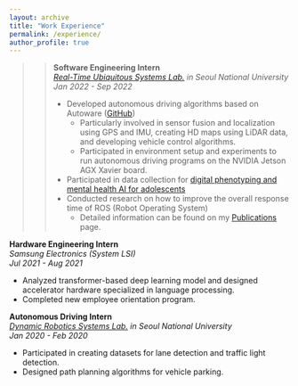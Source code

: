 ```yaml
---
layout: archive
title: "Work Experience"
permalink: /experience/
author_profile: true
---
```

>> **Software Engineering Intern**  
>> *[Real-Time Ubiquitous Systems Lab.](https://rubis.snu.ac.kr/) in Seoul National University*  
>> *Jan 2022 - Sep 2022*  
>> - Developed autonomous driving algorithms based on Autoware ([GitHub](https://github.com/rubis-lab/Autoware_On_Embedded))  
>>     - Particularly involved in sensor fusion and localization using GPS and IMU, creating HD maps using LiDAR data, and developing vehicle control algorithms.  
>>     - Participated in environment setup and experiments to run autonomous driving programs on the NVIDIA Jetson AGX Xavier board.  
>> - Participated in data collection for [digital phenotyping and mental health AI for adolescents](https://rubis.snu.ac.kr/index.php/sample-page/research/)  
>> - Conducted research on how to improve the overall response time of ROS (Robot Operating System)  
>>    - Detailed information can be found on my [Publications](https://sunho001215.github.io/publications/) page.  

**Hardware Engineering Intern**  
*Samsung Electronics (System LSI)*  
*Jul 2021 - Aug 2021*  
- Analyzed transformer-based deep learning model and designed accelerator hardware specialized in language processing.  
- Completed new employee orientation program.

**Autonomous Driving Intern**  
*[Dynamic Robotics Systems Lab.](http://dyros.snu.ac.kr/) in Seoul National University*  
*Jan 2020 - Feb 2020*  
- Participated in creating datasets for lane detection and traffic light detection.  
- Designed path planning algorithms for vehicle parking.  

